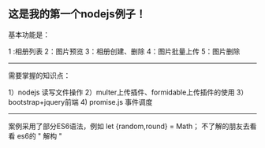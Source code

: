 这是我的第一个nodejs例子！
------------------------------
基本功能是：

1 :相册列表
2：图片预览
3：相册创建、删除
4：图片批量上传
5：图片删除

-----------------------------------
需要掌握的知识点：

1）nodejs 读写文件操作
2）multer上传插件、formidable上传插件的使用
3）bootstrap+jquery前端
4) promise.js 事件调度

--------------------------------

案例采用了部分ES6语法，例如 let {random,round} = Math； 不了解的朋友去看看 es6的 " 解构 "



  
